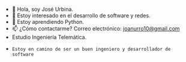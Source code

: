
- 👋 Hola, soy José Urbina.
- 👀 Estoy interesado en el desarrollo de software y redes.
- 🌱 Estoy aprendiendo Python.
- 📫 ¿Cómo contactarme? Correo electrónico: joanurro10@gmail.com
- Estudio Ingeniería Telemática.
-     Estoy en camino de ser un buen ingeniero y desarrollador de software
<!---
Coldhose/Coldhose is a ✨ special ✨ repository because its `README.md` (this file) appears on your GitHub profile.
You can click the Preview link to take a look at your changes.
--->
